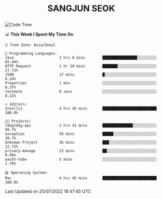 <h1>
 <p align="center">
   SANGJUN SEOK
 </p>
</h1>

<!--START_SECTION:waka-->
![Code Time](http://img.shields.io/badge/Code%20Time-0%20secs-blue)

📊 **This Week I Spent My Time On** 

```text
⌚︎ Time Zone: Asia/Seoul

💬 Programming Languages: 
Java                     3 hrs 6 mins        ████████████████░░░░░░░░░   65.44% 
HTTP Request             1 hr 19 mins        ███████░░░░░░░░░░░░░░░░░░   27.72% 
JSON                     17 mins             █░░░░░░░░░░░░░░░░░░░░░░░░   6.24% 
Properties               1 min               ░░░░░░░░░░░░░░░░░░░░░░░░░   0.37% 
textmate                 0 secs              ░░░░░░░░░░░░░░░░░░░░░░░░░   0.22%

🔥 Editors: 
IntelliJ                 4 hrs 45 mins       █████████████████████████   100.0%

🐱‍💻 Projects: 
tdogtdog-api             2 hrs 41 mins       ██████████████░░░░░░░░░░░   56.7% 
exception                59 mins             █████░░░░░░░░░░░░░░░░░░░░   20.7% 
Unknown Project          36 mins             ███░░░░░░░░░░░░░░░░░░░░░░   12.72% 
privacy-manage           23 mins             ██░░░░░░░░░░░░░░░░░░░░░░░   8.08% 
oauth-tobe               5 mins              ░░░░░░░░░░░░░░░░░░░░░░░░░   1.79%

💻 Operating System: 
Mac                      4 hrs 45 mins       █████████████████████████   100.0%

```


 Last Updated on 25/07/2022 18:47:45 UTC
<!--END_SECTION:waka-->
